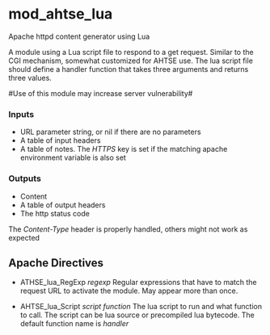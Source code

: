 # mod_ahtse_lua

Apache httpd content generator using Lua

A module using a Lua script file to respond to a get request.  Similar to the CGI mechanism, somewhat customized for AHTSE use.
The lua script file should define a handler function that takes three arguments and returns three values.

#Use of this module may increase server vulnerability#

### Inputs
* URL parameter string, or nil if there are no parameters
* A table of input headers
* A table of notes.  The *HTTPS* key is set if the matching apache environment variable is also set

### Outputs
* Content
* A table of output headers
* The http status code

The *Content-Type* header is properly handled, others might not work as expected

## Apache Directives

* ATHSE_lua_RegExp _regexp_
  Regular expressions that have to match the request URL to activate the module.  May appear more than once.

* AHTSE_lua_Script _script_ _function_
  The lua script to run and what function to call.  The script can be lua source or precompiled lua bytecode.  The default function name is _handler_
